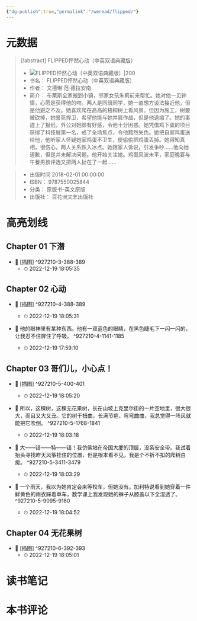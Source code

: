 ```yaml
---
{"dg-publish":true,"permalink":"/weread/flipped/"}
---
```


# 元数据
> [!abstract] FLIPPED怦然心动（中英双语典藏版）
> - ![ FLIPPED怦然心动（中英双语典藏版）|200](https://weread-1258476243.file.myqcloud.com/weread/cover/23/YueWen_927210/t7_YueWen_927210.jpg)
> - 书名： FLIPPED怦然心动（中英双语典藏版）
> - 作者： 文德琳·范·德拉安南
> - 简介： 布莱斯全家搬到小镇，邻家女孩朱莉前来帮忙。她对他一见钟情，心愿是获得他的吻。两人是同班同学，她一直想方设法接近他，但是他避之不及。她喜欢爬在高高的梧桐树上看风景。但因为施工，树要被砍掉，她誓死捍卫，希望他能与她并肩作战，但是他退缩了。她的事迹上了报纸，外公对她颇有好感，令他十分困惑。她凭借鸡下蛋的项目获得了科技展第一名，成了全场焦点，令他黯然失色。她把自家鸡蛋送给他，他听家人怀疑她家鸡蛋不卫生，便偷偷把鸡蛋丢掉。她得知真相，很伤心，两人关系跌入冰点。她跟家人诉说，引发争吵……他向她道歉，但是并未解决问题。他开始关注她。鸡蛋风波未平，家庭晚宴与午餐男孩评选又把两人扯在了一起……

> - 出版时间 2018-02-01 00:00:00
> - ISBN： 9787550025844
> - 分类： 原版书-英文原版
> - 出版社： 百花洲文艺出版社

# 高亮划线

## Chapter 01 下潜


- 📌 [插图] ^927210-3-388-389
    - ⏱ 2022-12-19 18:05:35 
## Chapter 02 心动


- 📌 [插图] ^927210-4-388-389
    - ⏱ 2022-12-19 18:05:31 

- 📌 他的眼神里有某种东西。他有一双蓝色的眼睛，在黑色睫毛下一闪一闪的，让我忍不住屏住了呼吸。 ^927210-4-1141-1185
    - ⏱ 2022-12-19 17:59:10 
## Chapter 03 哥们儿，小心点！


- 📌 [插图] ^927210-5-400-401
    - ⏱ 2022-12-19 18:05:20 

- 📌 所以，这棵树，这棵无花果树，长在山坡上克里尔街的一片空地里，很大很大，而且又大又丑。它的树干扭曲，长满节疤，弯弯曲曲，我总觉得一阵风就能把它吹倒。 ^927210-5-1768-1841
    - ⏱ 2022-12-19 18:03:18 

- 📌 大——错——特——错！我仿佛站在帝国大厦的顶层，没系安全带。我试着抬头寻找昨天风筝挂住的位置，但是根本看不见。我是个不折不扣的爬树白痴。 ^927210-5-3411-3479
    - ⏱ 2022-12-19 18:03:29 

- 📌 一个雨天，我以为她肯定会来等校车，但她没有。加利特说看到她穿着一件鲜黄色的雨衣踩着单车，数学课上我发现她的裤子从膝盖以下全湿透了。 ^927210-5-9095-9160
    - ⏱ 2022-12-19 18:04:52 
## Chapter 04 无花果树


- 📌 [插图] ^927210-6-392-393
    - ⏱ 2022-12-19 18:05:01 
# 读书笔记

# 本书评论
